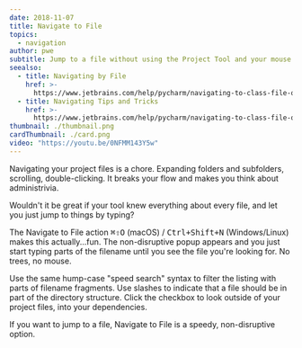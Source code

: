 ```yaml
---
date: 2018-11-07
title: Navigate to File
topics:
  - navigation
author: pwe
subtitle: Jump to a file without using the Project Tool and your mouse.
seealso:
  - title: Navigating by File
    href: >-
      https://www.jetbrains.com/help/pycharm/navigating-to-class-file-or-symbol-by-name.html#9a8d021a
  - title: Navigating Tips and Tricks
    href: >-
      https://www.jetbrains.com/help/pycharm/navigating-to-class-file-or-symbol-by-name.html#tips
thumbnail: ./thumbnail.png
cardThumbnail: ./card.png
video: "https://youtu.be/0NFMM143Y5w"
---
```


Navigating your project files is a chore. Expanding folders and subfolders, scrolling, double-clicking. It breaks your flow and makes you think about administrivia.

Wouldn't it be great if your tool knew everything about every file, and let you just jump to things by typing?

The Navigate to File action <kbd>⌘⇧O</kbd> (macOS) / <kbd>Ctrl+Shift+N</kbd> (Windows/Linux) makes this actually...fun. The non-disruptive popup appears and you just start typing parts of the filename until you see the file you're looking for. No trees, no mouse.

Use the same hump-case "speed search" syntax to filter the listing with parts of filename fragments. Use slashes to indicate that a file should be in part of the directory structure. Click the checkbox to look outside of your project files, into your dependencies.

If you want to jump to a file, Navigate to File is a speedy, non-disruptive option.
